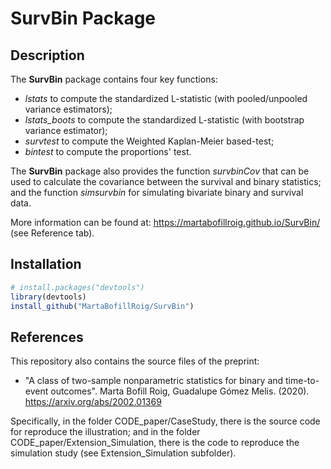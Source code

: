 # SurvBin Package

## Description

The **SurvBin** package contains four key functions: 

  - *lstats* to compute the standardized L-statistic  (with pooled/unpooled variance estimators);
  - *lstats_boots* to compute the standardized L-statistic (with bootstrap variance estimator);
  - *survtest* to compute the Weighted Kaplan-Meier based-test;
  - *bintest* to compute the proportions' test. 

The **SurvBin** package also provides the function *survbinCov* that can be used to calculate the covariance between the survival and binary statistics; and the function *simsurvbin* for simulating bivariate binary and survival data.

More information can be found at: https://martabofillroig.github.io/SurvBin/
(see Reference tab). 

## Installation

``` r
# install.packages("devtools")
library(devtools)
install_github("MartaBofillRoig/SurvBin")
```

## References

This repository also contains the source files of the preprint:

- "A class of two-sample nonparametric statistics for binary and time-to-event outcomes". Marta Bofill Roig, Guadalupe Gómez Melis. (2020). 
https://arxiv.org/abs/2002.01369

Specifically, in the folder CODE_paper/CaseStudy, there is the source code for reproduce the illustration; and in the folder CODE_paper/Extension_Simulation, there is the code to reproduce the simulation study (see Extension_Simulation subfolder).

